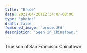 ```yaml
---
title: "Bruce"
date: 2021-04-26T12:34:07-08:00
type: "photos"
draft: false 
featured_image: "bruce.JPG"
description: "Seen in Chinatown." 
---
```

True son of San Francisco Chinatown.
